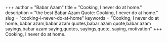 +++
author = "Babar Azam"
title = "Cooking, I never do at home."
description = "the best Babar Azam Quote: Cooking, I never do at home."
slug = "cooking-i-never-do-at-home"
keywords = "Cooking, I never do at home.,babar azam,babar azam quotes,babar azam quote,babar azam sayings,babar azam saying,quotes, sayings,quote, saying, motivation"
+++
Cooking, I never do at home.
